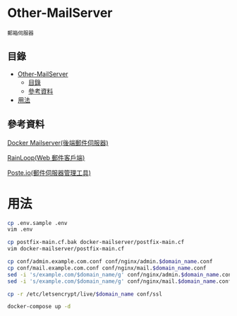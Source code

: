 # Other-MailServer

```
郵箱伺服器
```

## 目錄

- [Other-MailServer](#other-mailserver)
  - [目錄](#目錄)
  - [參考資料](#參考資料)
- [用法](#用法)

## 參考資料

[Docker Mailserver(後端郵件伺服器)](https://github.com/open222333/Other-Note/blob/main/03_%E4%BC%BA%E6%9C%8D%E5%99%A8%E6%9C%8D%E5%8B%99/MailServer(%E9%83%B5%E7%AE%B1%E4%BC%BA%E6%9C%8D%E5%99%A8)/Docker%20Mailserver(%E9%83%B5%E4%BB%B6%E4%BC%BA%E6%9C%8D%E5%99%A8).md)

[RainLoop(Web 郵件客戶端)](https://github.com/open222333/Other-Note/blob/main/03_%E4%BC%BA%E6%9C%8D%E5%99%A8%E6%9C%8D%E5%8B%99/MailServer(%E9%83%B5%E7%AE%B1%E4%BC%BA%E6%9C%8D%E5%99%A8)/RainLoop(Web%20%E9%83%B5%E4%BB%B6%E5%AE%A2%E6%88%B6%E7%AB%AF).md)

[Poste.io(郵件伺服器管理工具)](https://github.com/open222333/Other-Note/blob/main/03_%E4%BC%BA%E6%9C%8D%E5%99%A8%E6%9C%8D%E5%8B%99/MailServer(%E9%83%B5%E7%AE%B1%E4%BC%BA%E6%9C%8D%E5%99%A8)/Poste.io(%E9%83%B5%E4%BB%B6%E4%BC%BA%E6%9C%8D%E5%99%A8%E7%AE%A1%E7%90%86%E5%B7%A5%E5%85%B7).md)

# 用法

```bash
cp .env.sample .env
vim .env
```

```bash
cp postfix-main.cf.bak docker-mailserver/postfix-main.cf
vim docker-mailserver/postfix-main.cf
```

```bash
cp conf/admin.example.com.conf conf/nginx/admin.$domain_name.conf
cp conf/mail.example.com.conf conf/nginx/mail.$domain_name.conf
sed -i 's/example.com/$domain_name/g' conf/nginx/admin.$domain_name.conf
sed -i 's/example.com/$domain_name/g' conf/nginx/mail.$domain_name.conf
```

```bash
cp -r /etc/letsencrypt/live/$domain_name conf/ssl
```

```bash
docker-compose up -d
```
